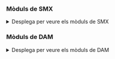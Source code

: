 <h3><strong>Mòduls de SMX</u></strong></h3>

<details>
  <summary>Desplega per veure els mòduls de SMX</summary>

<h3>0221 Muntatge i manteniment d’equips</h3>
<ul><li><p><a href="moduls/0221-muntatge-i-manteniment-d-equips/presentacions/index.html">Presentacions</a></p></li></ul>
<h3>0223 Aplicacions ofimàtiques</h3>
<ul><li><p><a href="moduls/0223-aplicacions-ofimatiques/presentacions/index.html">Presentacions</a></p></li></ul>
<h3>0225 Xarxes locals</h3>
<ul><li><p><a href="moduls/0225-xarxes-locals/presentacions/index.html">Presentacions</a></p></li></ul>
<h3>OPTA Programació Python</h3>
<ul>
    <li><p><a href="moduls/opt-python/presentacions/index.html">Teoria</a></p></li>
</ul>
</details>


<h3><strong>Mòduls de DAM</u></strong></h3>
<details>
  <summary>Desplega per veure els mòduls de DAM</summary>

<h3>0373 - Llenguatges de marques</h3>
<ul><li><p><a href="moduls/0373-llenguatges-de-marques/presentacions/index.html">Presentacions</a></p></li></ul>
<h3>0484 - Bases de dades</h3>
<ul>
<li><p><a href="moduls/0484-bases-de-dades/presentacions/index.html">Presentacions</a></p></li>
<li><p><a href="moduls/0484-bases-de-dades/activitats/0484-bds-ae02-interactiva.html">Activitat <u>`0484-bds-ae02`</u>: Treballem les JOIN</a></p></li>

</ul>


<h3>0483 - Sistemes Informàtics</h3>
<ul><li><p><a href="moduls/0483-sistemes-informatics/presentacions/index.html">Presentacions</a></p></li></ul>

</details>


<!-- <hr>

## Mòduls de DAM 0373 - Llenguatges de marques

### [RA (Resultats d'Aprenentatge)](moduls/0373-llenguatges-de-marques/apunts/index.html)
### [Presentacions](moduls/0373-llenguatges-de-marques/presentacions/index.html) -->
